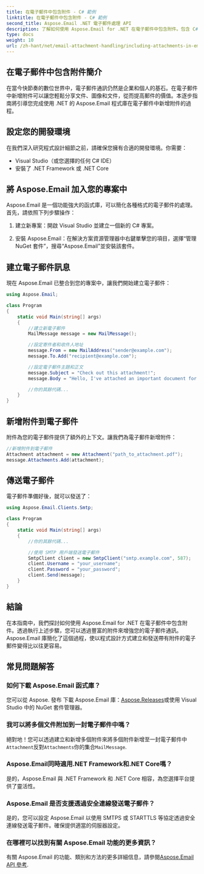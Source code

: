 ```yaml
---
title: 在電子郵件中包含附件 - C# 範例
linktitle: 在電子郵件中包含附件 - C# 範例
second_title: Aspose.Email .NET 電子郵件處理 API
description: 了解如何使用 Aspose.Email for .NET 在電子郵件中包含附件。包含 C# 程式碼範例的逐步指南。
type: docs
weight: 10
url: /zh-hant/net/email-attachment-handling/including-attachments-in-email-csharp-example/
---
```


## 在電子郵件中包含附件簡介

在當今快節奏的數位世界中，電子郵件通訊仍然是企業和個人的基石。在電子郵件中新增附件可以讓您輕鬆分享文件、圖像和文件，從而提高郵件的價值。本逐步指南將引導您完成使用 .NET 的 Aspose.Email 程式庫在電子郵件中新增附件的過程。

## 設定您的開發環境

在我們深入研究程式設計細節之前，請確保您擁有合適的開發環境。你需要：

- Visual Studio（或您選擇的任何 C# IDE）
- 安裝了 .NET Framework 或 .NET Core

## 將 Aspose.Email 加入您的專案中

Aspose.Email 是一個功能強大的函式庫，可以簡化各種格式的電子郵件的處理。首先，請依照下列步驟操作：

1. 建立新專案：開啟 Visual Studio 並建立一個新的 C# 專案。

2. 安裝 Aspose.Email：在解決方案資源管理器中右鍵單擊您的項目，選擇“管理 NuGet 套件”，搜尋“Aspose.Email”並安裝該套件。

## 建立電子郵件訊息

現在 Aspose.Email 已整合到您的專案中，讓我們開始建立電子郵件：

```csharp
using Aspose.Email;

class Program
{
    static void Main(string[] args)
    {
        //建立新電子郵件
        MailMessage message = new MailMessage();

        //設定寄件者和收件人地址
        message.From = new MailAddress("sender@example.com");
        message.To.Add("recipient@example.com");

        //設定電子郵件主題和正文
        message.Subject = "Check out this attachment!";
        message.Body = "Hello, I've attached an important document for you.";

        //你的其餘代碼...
    }
}
```

## 新增附件到電子郵件

附件為您的電子郵件提供了額外的上下文。讓我們為電子郵件新增附件：

```csharp
//新增附件到電子郵件
Attachment attachment = new Attachment("path_to_attachment.pdf");
message.Attachments.Add(attachment);
```

## 傳送電子郵件

電子郵件準備好後，就可以發送了：

```csharp
using Aspose.Email.Clients.Smtp;

class Program
{
    static void Main(string[] args)
    {
        //你的其餘代碼...

        //使用 SMTP 用戶端發送電子郵件
        SmtpClient client = new SmtpClient("smtp.example.com", 587);
        client.Username = "your_username";
        client.Password = "your_password";
        client.Send(message);
    }
}
```

## 結論

在本指南中，我們探討如何使用 Aspose.Email for .NET 在電子郵件中包含附件。透過執行上述步驟，您可以透過豐富的附件來增強您的電子郵件通訊。 Aspose.Email 庫簡化了這個過程，使以程式設計方式建立和發送帶有附件的電子郵件變得比以往更容易。

## 常見問題解答

### 如何下載 Aspose.Email 函式庫？

您可以從 Aspose. 發布 下載 Aspose.Email 庫：[Aspose.Releases](https://releases.aspose.com/email/net/)或使用 Visual Studio 中的 NuGet 套件管理器。

### 我可以將多個文件附加到一封電子郵件中嗎？

絕對地！您可以透過建立和新增多個附件來將多個附件新增至一封電子郵件中`Attachment`反對`Attachments`你的集合`MailMessage`.

### Aspose.Email同時適用.NET Framework和.NET Core嗎？

是的，Aspose.Email 與 .NET Framework 和 .NET Core 相容，為您選擇平台提供了靈活性。

### Aspose.Email 是否支援透過安全連線發送電子郵件？

是的，您可以設定 Aspose.Email 以使用 SMTPS 或 STARTTLS 等協定透過安全連線發送電子郵件。確保提供適當的伺服器設定。

### 在哪裡可以找到有關 Aspose.Email 功能的更多資訊？

有關 Aspose.Email 的功能、類別和方法的更多詳細信息，請參閱[Aspose.Email API 參考](https://reference.aspose.com/email/net/).